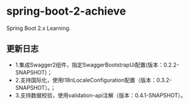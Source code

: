 # spring-boot-2-achieve
Spring Boot 2.x Learning.

## 更新日志
- 1.集成Swagger2组件，指定SwaggerBootstrapUi配置(版本：0.2.2-SNAPSHOT)；
- 2.支持国际化，使用I18nLocaleConfiguration配置（版本：0.3.2-SNAPSHOT）。；
- 3.支持数据校验，使用validation-api注解（版本：0.4.1-SNAPSHOT）。
